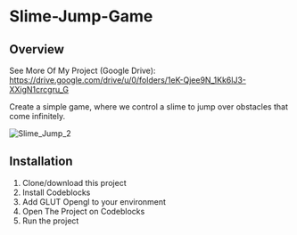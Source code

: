 # Slime-Jump-Game

## Overview
See More Of My Project (Google Drive): https://drive.google.com/drive/u/0/folders/1eK-Qjee9N_1Kk6lJ3-XXigN1crcgru_G

Create a simple game, where we control a slime to jump over obstacles that come infinitely.

![Slime_Jump_2](https://github.com/Alvin-Saputra/Slime-Jump-Game/assets/145079710/63642cff-6709-42a0-b729-bb6b6ebacb7e)

## Installation
1. Clone/download this project
2. Install Codeblocks
3. Add GLUT Opengl to your environment
4. Open The Project on Codeblocks
5. Run the project
